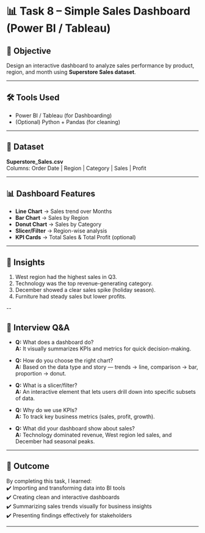 # 📊 Task 8 – Simple Sales Dashboard (Power BI / Tableau)

## 🎯 Objective
Design an interactive dashboard to analyze sales performance by product, region, and month using **Superstore Sales dataset**.

---

## 🛠 Tools Used
- Power BI / Tableau (for Dashboarding)
- (Optional) Python + Pandas (for cleaning)

---

## 📂 Dataset
**Superstore_Sales.csv**  
Columns: Order Date | Region | Category | Sales | Profit

---

## 📊 Dashboard Features
- **Line Chart** → Sales trend over Months  
- **Bar Chart** → Sales by Region  
- **Donut Chart** → Sales by Category  
- **Slicer/Filter** → Region-wise analysis  
- **KPI Cards** → Total Sales & Total Profit (optional)  

---

## 🔑 Insights
1. West region had the highest sales in Q3.  
2. Technology was the top revenue-generating category.  
3. December showed a clear sales spike (holiday season).  
4. Furniture had steady sales but lower profits.  

--

## 📝 Interview Q&A
- **Q:** What does a dashboard do?  
  **A:** It visually summarizes KPIs and metrics for quick decision-making.  

- **Q:** How do you choose the right chart?  
  **A:** Based on the data type and story — trends → line, comparison → bar, proportion → donut.  

- **Q:** What is a slicer/filter?  
  **A:** An interactive element that lets users drill down into specific subsets of data.  

- **Q:** Why do we use KPIs?  
  **A:** To track key business metrics (sales, profit, growth).  

- **Q:** What did your dashboard show about sales?  
  **A:** Technology dominated revenue, West region led sales, and December had seasonal peaks.  

---

## 🚀 Outcome
By completing this task, I learned:  
✔️ Importing and transforming data into BI tools  
✔️ Creating clean and interactive dashboards  
✔️ Summarizing sales trends visually for business insights  
✔️ Presenting findings effectively for stakeholders  

---

